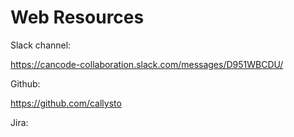# Web Resources



Slack channel: 

https://cancode-collaboration.slack.com/messages/D951WBCDU/



Github:

https://github.com/callysto



Jira:






